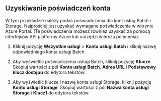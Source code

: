 ## <a name="get-account-credentials"></a>Uzyskiwanie poświadczeń konta

W tym przykładzie należy podać poświadczenia dla kont usług Batch i Storage. Najprościej jest uzyskać wymagane poświadczenia w witrynie Azure Portal. (Te poświadczenia możesz również uzyskać za pomocą interfejsów API platformy Azure lub narzędzi wiersza polecenia).

1. Kliknij pozycję **Wszystkie usługi** > **Konta usługi Batch** i kliknij nazwę odpowiedniego konta usługi Batch.

2. Aby wyświetlić poświadczenia usługi Batch, kliknij pozycję **Klucze**. Skopiuj wartości z pól **Konto usługi Batch**, **Adres URL** i **Podstawowy klucz dostępu** do edytora tekstów.

3. Aby wyświetlić klucze i nazwę konta usługi Storage, kliknij pozycję **Konto usługi Storage**. Skopiuj wartości z pól **Nazwa konta usługi Storage** i **Klucz1** do edytora tekstów.